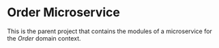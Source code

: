# Order Microservice

This is the parent project that contains the modules of a microservice for the _Order_ domain context. 